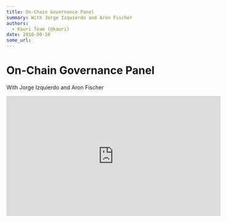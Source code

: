 ```yaml
---
title: On-Chain Governance Panel
summary: With Jorge Izquierdo and Aron Fischer
authors:
  - Kauri Team (@kauri)
date: 2018-09-18
some_url: 
---
```


# On-Chain Governance Panel


With Jorge Izquierdo and Aron Fischer

<div align="center"><iframe width="560" height="315" src="https://drive.google.com/file/d/1j_tbi4al3ZxH48FlETwwgGlD70rfU_h0/preview" frameborder="0" allow="encrypted-media" allowfullscreen></iframe></div>